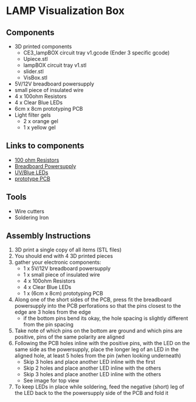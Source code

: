 # LAMP Visualization Box

## Components
* 3D printed components
    * CE3_lampBOX circuit tray v1.gcode (Ender 3 specific gcode)
    * Upiece.stl
    * lampBOX circuit tray v1.stl
    * slider.stl
    * VisBox.stl
* 5V/12V breadboard powersupply
* small piece of insulated wire
* 4 x 100ohm Resistors
* 4 x Clear Blue LEDs
* 6cm x 8cm prototyping PCB
* Light filter gels
    * 2 x orange gel
    * 1 x yellow gel
## Links to components
* [100 ohm Resistors](https://www.amazon.com/100-Ohm-Resistors-Watt-Pieces/dp/B07JJQY958/ref=sr_1_5?crid=3UTUWQAA1N2VT&keywords=100+ohm+resistor+1%2F4+watt&qid=1578514668&sprefix=100+ohm%2Caps%2C190&sr=8-5)
* [Breadboard Powersupply](https://www.amazon.com/HiLetgo-Supply-Module-Prototype-Breadboard/dp/B00HJ6AE72/ref=sxin_2_ac_d_rm?ac_md=0-0-YnJlYWRib2FyZCBwb3dlciBzdXBwbHk%3D-ac_d_rm&crid=3J5C8DEBMW3ML&cv_ct_cx=breadboard+power+supply&keywords=breadboard+power+supply&pd_rd_i=B00HJ6AE72&pd_rd_r=70b07c48-81e5-4840-aad6-6a416c62ceee&pd_rd_w=lLqGs&pd_rd_wg=Hg29M&pf_rd_p=e2f20af2-9651-42af-9a45-89425d5bae34&pf_rd_r=PQ1VN9FW095VK0XPPVM3&psc=1&qid=1578514849&sprefix=breadboard+power%2Caps%2C190)
* [UV/Blue LEDs](https://www.amazon.com/microtivity-IL041-Clear-Blue-Pack/dp/B004JO4JPA/ref=sr_1_1?keywords=Clear+blue+leds&qid=1578515012&s=electronics&sr=1-1)
* [prototype PCB](https://www.amazon.com/Lheng-Double-Sided-Prototyping-Universal-Electronic/dp/B07PCQYV4M/ref=sr_1_2?keywords=6+x+8+PCB&qid=1578515408&s=electronics&sr=1-2)
## Tools
* Wire cutters
* Soldering Iron

## Assembly Instructions
1. 3D print a single copy of all items (STL files)
2. You should end with 4 3D printed pieces
3. gather your electronic components:
    * 1 x 5V/12V breadboard powersupply
    * 1 x small piece of insulated wire
    * 4 x 100ohm Resistors
    * 4 x Clear Blue LEDs
    * 1 x (6cm x 8cm) prototyping PCB
4. Along one of the short sides of the PCB, press fit the breadboard powersupply into the PCB perforations so that the pins closest to the edge are 3 holes from the edge
    * if the bottom pins bend its okay, the hole spacing is slightly different from the pin spacing
5. Take note of which pins on the bottom are ground and which pins are positive, pins of the same polarity are aligned
6. Following the PCB holes inline with the positive pins, with the LED on the same side as the powersupply, place the longer leg of an LED in the aligned hole, at least 5 holes from the pin (when looking underneath)
    * Skip 3 holes and place another LED inline with the first
    * Skip 2 holes and place another LED inline with the others
    * Skip 3 holes and place another LED inline with the others
    * See image for top view
7. To keep LEDs in place while soldering, feed the negative (short) leg of the LED back to the the powersupply side of the PCB and fold it
